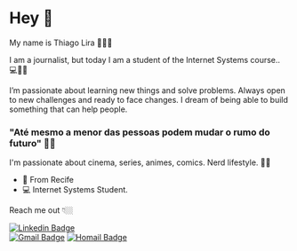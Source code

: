 # Hey 👋

My name is Thiago Lira 🧒🇧🇷

I am a journalist, but today I am a student of the Internet Systems course.. 💻👨‍💻

I’m passionate about learning new things and solve problems. Always open to new challenges and ready to face changes.
I dream of being able to build something that can help people.

### "Até mesmo a menor das pessoas podem mudar o rumo do futuro" 🧙‍♂️

I'm passionate about cinema, series, animes, comics. Nerd lifestyle. 🦸‍♂️


- 📍 From Recife
- 💻 Internet Systems Student.

Reach me out 👇🏼
 
[![Linkedin Badge](https://img.shields.io/badge/-LinkedIn-blue?style=flat-square&logo=Linkedin&logoColor=white&link=https://www.linkedin.com/in/thiago-lira-526a0722/)](https://www.linkedin.com/in/thiago-lira-526a0722/)   
[![Gmail Badge](https://img.shields.io/badge/-tjlira07@gmail.com-6633cc?style=flat-square&logo=Gmail&logoColor=white&link=mailto:tjlira07@gmail.com)](mailto:tjlira07@gmail.com)
[![Homail Badge](https://img.shields.io/badge/-jefferson_tj@hotmail.com-6633cc?style=flat-square&logo=Gmail&logoColor=white&link=mailto:jefferson_tj@hotmail.com)](mailto:jefferson_tj@hotmail.com)

